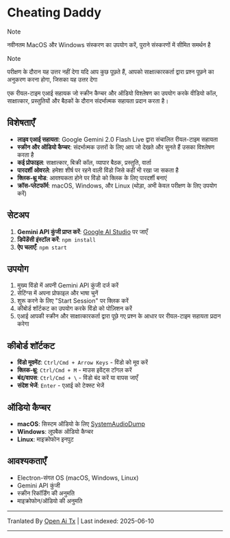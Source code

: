 # Cheating Daddy

> [!NOTE]  
> नवीनतम MacOS और Windows संस्करण का उपयोग करें, पुराने संस्करणों में सीमित समर्थन है

> [!NOTE]  
> परीक्षण के दौरान यह उत्तर नहीं देगा यदि आप कुछ पूछते हैं, आपको साक्षात्कारकर्ता द्वारा प्रश्न पूछने का अनुकरण करना होगा, जिसका यह उत्तर देगा

एक रीयल-टाइम एआई सहायक जो स्क्रीन कैप्चर और ऑडियो विश्लेषण का उपयोग करके वीडियो कॉल, साक्षात्कार, प्रस्तुतियों और बैठकों के दौरान संदर्भात्मक सहायता प्रदान करता है।

## विशेषताएँ

- **लाइव एआई सहायता**: Google Gemini 2.0 Flash Live द्वारा संचालित रीयल-टाइम सहायता
- **स्क्रीन और ऑडियो कैप्चर**: संदर्भात्मक उत्तरों के लिए आप जो देखते और सुनते हैं उसका विश्लेषण करता है
- **कई प्रोफाइल**: साक्षात्कार, बिक्री कॉल, व्यापार बैठक, प्रस्तुति, वार्ता
- **पारदर्शी ओवरले**: हमेशा शीर्ष पर रहने वाली विंडो जिसे कहीं भी रखा जा सकता है
- **क्लिक-थ्रू मोड**: आवश्यकता होने पर विंडो को क्लिक के लिए पारदर्शी बनाएं
- **क्रॉस-प्लेटफॉर्म**: macOS, Windows, और Linux (थोड़ा, अभी केवल परीक्षण के लिए उपयोग करें)

## सेटअप

1. **Gemini API कुंजी प्राप्त करें**: [Google AI Studio](https://aistudio.google.com/apikey) पर जाएँ
2. **डिपेंडेंसी इंस्टॉल करें**: `npm install`
3. **ऐप चलाएँ**: `npm start`

## उपयोग

1. मुख्य विंडो में अपनी Gemini API कुंजी दर्ज करें
2. सेटिंग्स में अपना प्रोफाइल और भाषा चुनें
3. शुरू करने के लिए "Start Session" पर क्लिक करें
4. कीबोर्ड शॉर्टकट का उपयोग करके विंडो को पोज़िशन करें
5. एआई आपकी स्क्रीन और साक्षात्कारकर्ता द्वारा पूछे गए प्रश्न के आधार पर रीयल-टाइम सहायता प्रदान करेगा

## कीबोर्ड शॉर्टकट

- **विंडो मूवमेंट**: `Ctrl/Cmd + Arrow Keys` - विंडो को मूव करें
- **क्लिक-थ्रू**: `Ctrl/Cmd + M` - माउस इवेंट्स टॉगल करें
- **बंद/वापस**: `Ctrl/Cmd + \` - विंडो बंद करें या वापस जाएँ
- **संदेश भेजें**: `Enter` - एआई को टेक्स्ट भेजें

## ऑडियो कैप्चर

- **macOS**: सिस्टम ऑडियो के लिए [SystemAudioDump](https://github.com/Mohammed-Yasin-Mulla/Sound)
- **Windows**: लूपबैक ऑडियो कैप्चर
- **Linux**: माइक्रोफोन इनपुट

## आवश्यकताएँ

- Electron-संगत OS (macOS, Windows, Linux)
- Gemini API कुंजी
- स्क्रीन रिकॉर्डिंग की अनुमति
- माइक्रोफोन/ऑडियो की अनुमति

---

Tranlated By [Open Ai Tx](https://github.com/OpenAiTx/OpenAiTx) | Last indexed: 2025-06-10

---